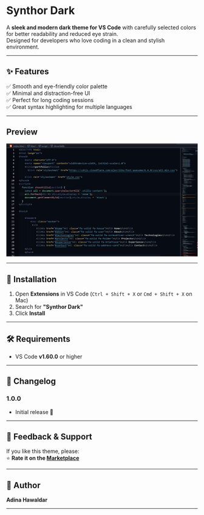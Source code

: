 # Synthor Dark

A **sleek and modern dark theme for VS Code** with carefully selected colors for better readability and reduced eye strain.  
Designed for developers who love coding in a clean and stylish environment.

---

## ✨ Features

✅ Smooth and eye-friendly color palette  
✅ Minimal and distraction-free UI  
✅ Perfect for long coding sessions  
✅ Great syntax highlighting for multiple languages  




---

## Preview

![Synthor Dark Theme Screenshot](image.png)

---


## 🚀 Installation

1. Open **Extensions** in VS Code (`Ctrl + Shift + X` or `Cmd + Shift + X` on Mac)  
2. Search for **"Synthor Dark"**  
3. Click **Install**  


---

## 🛠 Requirements

- VS Code **v1.60.0** or higher

---

## 📝 Changelog

### 1.0.0  
- Initial release 🎉

---

## 🌟 Feedback & Support

If you like this theme, please:  
⭐ **Rate it on the [Marketplace](https://marketplace.visualstudio.com/)**  

---

## 📌 Author

**Adina Hawaldar**  

---
